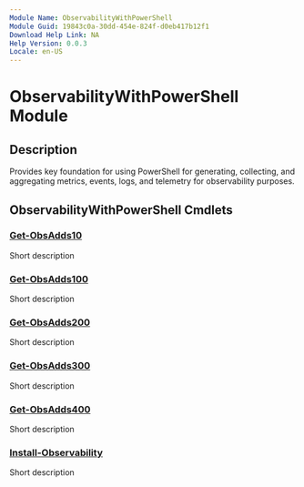 ```yaml
---
Module Name: ObservabilityWithPowerShell
Module Guid: 19843c0a-30dd-454e-824f-d0eb417b12f1
Download Help Link: NA
Help Version: 0.0.3
Locale: en-US
---
```


# ObservabilityWithPowerShell Module
## Description
Provides key foundation for using PowerShell for generating, collecting, and aggregating metrics, events, logs, and telemetry for observability purposes.

## ObservabilityWithPowerShell Cmdlets
### [Get-ObsAdds10](Get-ObsAdds10.md)
Short description

### [Get-ObsAdds100](Get-ObsAdds100.md)
Short description

### [Get-ObsAdds200](Get-ObsAdds200.md)
Short description

### [Get-ObsAdds300](Get-ObsAdds300.md)
Short description

### [Get-ObsAdds400](Get-ObsAdds400.md)
Short description

### [Install-Observability](Install-Observability.md)
Short description



